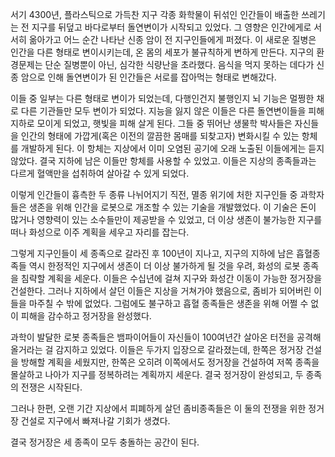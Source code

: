 
서기 4300년, 플라스틱으로 가득찬 지구
각종 화학물이 뒤섞인 인간들이 배출한 쓰레기는 전 지구를 뒤덮고 바다로부터 돌연변이가 시작되고 있었다. 
그 영향은 인간에게로 서서히 옮아가고 어느 순간 나타난 신종 암이 전 지구인들에게 퍼졌다. 이 새로운 질병은 인간을 다른 형태로 변이시키는데, 온 몸의 세포가 불규칙하게 변하게 만든다. 지구의 환경문제는 단순 질병뿐이 아닌, 심각한 식량난을 초라했다. 음식을 먹지 못하는 데다가 신종 암으로 인해 돌연변이가 된 인간들은 서로를 잡아먹는 형태로 변해갔다. 

이들 중 일부는 다른 형태로 변이가 되었는데, 다행인건지 불행인지 뇌 기능은 멀쩡한 채로 다른 기관들만 모두 변이가 되었다. 지능을 잃지 않은 이들은 다른 돌연변이들을 피해 지하로 모이게 되었고, 햇빛을 피해 살게 된다. 그들 중 뛰어난 생물학 박사들은 자신들을 인간의 형태에 가깝게(혹은 이전의 깔끔한 몸매를 되찾고자) 변화시킬 수 있는 항체를 개발하게 된다. 이 항체는 지상에서 이미 오염된 공기에 오래 노출된 이들에게는 듣지 않았다. 결국 지하에 남은 이들만 항체를 사용할 수 있었고. 이들은 지상의 종족들과는 다르게 혈액만을 섭취하여 살아갈 수 있게 되었다. 

이렇게 인간들이 흉측한 두 종류 나뉘어지기 직전, 멸종 위기에 처한 지구인들 중 과학자들은 생존을 위해 인간을 로봇으로 개조할 수 있는 기술을 개발했었다. 이 기술은 돈이 많거나 영향력이 있는 소수들만이 제공받을 수 있었고, 더 이상 생존이 불가능한 지구를 떠나 화성으로 이주 계획을 세우고 자리를 잡는다. 

그렇게 지구인들이 세 종족으로 갈라진 후 100년이 지나고, 지구의 지하에 남은 흡혈종족들 역시 한정적인 지구에서 생존이 더 이상 불가하게 될 것을 우려, 화성의 로봇 종족을 침략할 계획을 세운다. 이들은 수십년에 걸쳐 지구와 화성간 이동이 가능한 정거장을 건설한다. 그러나 지하에서 살던 이들은 지상을 거쳐가야 했음으로, 좀비가 되어버린 이들을 마주칠 수 밖에 없었다. 그럼에도 불구하고 흡혈 종족들은 생존을 위해 어쩔 수 없이 피해을 감수하고 정거장을 완성했다. 

과학이 발달한 로봇 종족들은 뱀파이어들이 자신들이 100여년간 살아온 터전을 공격해올거라는 걸 감지하고 있었다. 
이들은 두가지 입장으로 갈라졌는데, 한쪽은 정거장 건설을 방해할 계획을 세웠지만, 한쪽은 오히려 이쪽에서도 정거장을 건설하여 저쪽 종족을 몰살하고 나아가 지구를 정복하려는 계획까지 세운다. 결국 정거장이 완성되고, 두 종족의 전쟁은 시작된다.  

그러나 한편, 오랜 기간 지상에서 피폐하게 살던 좀비종족들은 이 둘의 전쟁을 위한 정거장 건설로 지구에서 빠져나갈 기회가 생겼다. 

결국 정거장은 세 종족이 모두 충돌하는 공간이 된다. 